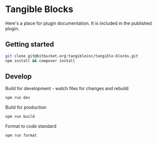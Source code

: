 # Tangible Blocks

Here's a place for plugin documentation. It is included in the published plugin.

## Getting started

```sh
git clone git@bitbucket.org:tangibleinc/tangible-blocks.git
npm install && composer install
```

## Develop

Build for development - watch files for changes and rebuild

```sh
npm run dev
```

Build for production

```sh
npm run build
```

Format to code standard

```sh
npm run format
```

